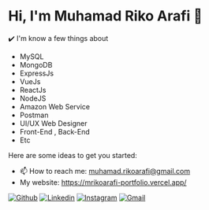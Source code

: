 # Hi, I'm Muhamad Riko Arafi 👋

✔️ I'm know a few things about
- MySQL
- MongoDB
- ExpressJs
- VueJs
- ReactJs
- NodeJS
- Amazon Web Service
- Postman
- UI/UX Web Designer
- Front-End , Back-End
- Etc

Here are some ideas to get you started:
- 📫 How to reach me: muhamad.rikoarafi@gmail.com
- My website: https://mrikoarafi-portfolio.vercel.app/

[![Github](https://img.shields.io/badge/-Github-000?style=flat&logo=Github&logoColor=white)](https://github.com/Mrikoarafi)
[![Linkedin](https://img.shields.io/badge/-LinkedIn-blue?style=flat&logo=Linkedin&logoColor=white)](www.linkedin.com/in/mrikoarafi)
[![Instagram](https://img.shields.io/badge/-Instagram-c13584?style=flat&labelColor=c13584&logo=instagram&logoColor=white)](https://www.instagram.com/rikoarafi/)
[![Gmail](https://img.shields.io/badge/-Gmail-c14438?style=flat&logo=Gmail&logoColor=white)](mailto:muhamad.rikoarafi@gmail.com)


